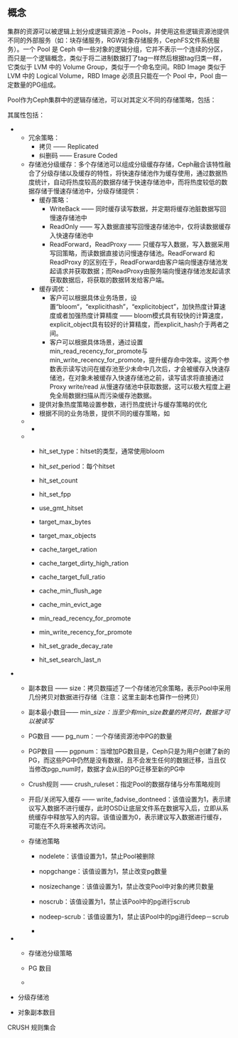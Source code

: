## 概念

集群的资源可以被逻辑上划分成逻辑资源池 – Pools，并使用这些逻辑资源池提供不同的外部服务（如：块存储服务，RGW对象存储服务，CephFS文件系统服务）。一个 Pool 是 Ceph 中一些对象的逻辑分组，它并不表示一个连续的分区，而只是一个逻辑概念，类似于将二进制数据打了tag一样然后根据tag归类一样，它类似于 LVM 中的 Volume Group，类似于一个命名空间。RBD Image 类似于 LVM 中的 Logical Volume，RBD Image 必须且只能在一个 Pool 中，Pool 由一定数量的PG组成。

Pool作为Ceph集群中的逻辑存储池，可以对其定义不同的存储策略，包括：

其属性包括：

* * 冗余策略：
    * 拷贝 —— Replicated
    * 纠删码 —— Erasure Coded
  * 存储池分级缓存：多个存储池可以组成分级缓存存储，Ceph融合该特性融合了分级存储以及缓存的特性，将快速存储池作为缓存使用，通过数据热度统计，自动将热度较高的数据存储于快速存储池中，而将热度较低的数据存储于慢速存储池中，分级存储提供：
    * 缓存策略：
      * WriteBack —— 同时缓存读写数据，并定期将缓存池脏数据写回慢速存储池中
      * ReadOnly —— 写入数据直接写回慢速存储池中，仅将读数据缓存入快速存储池中
      * ReadForward，ReadProxy —— 只缓存写入数据，写入数据采用写回策略，而读数据直接访问慢速存储池。ReadForward 和 ReadProxy 的区别在于，ReadForward由客户端向慢速存储池发起请求并获取数据；而ReadProxy由服务端向慢速存储池发起请求获取数据后，将获取的数据转发给客户端。
    * 缓存调优：
      * 客户可以根据具体业务场景，设置“bloom“，“explicithash”，“explicitobject”，加快热度计算速度或者加强热度计算精度 —— bloom模式具有较快的计算速度，explicit\_object具有较好的计算精度，而explicit\_hash介于两者之间。
      * 客户可以根据具体场景，通过设置min\_read\_recency\_for\_promote与min\_write\_recency\_for\_promote，提升缓存命中效率。这两个参数表示读写访问在缓存池至少未命中几次后，才会被缓存入快速存储池，在对象未被缓存入快速存储池之前，读写请求将直接通过Proxy write/read 从慢速存储池中获取数据，这可以极大程度上避免全局数据扫描从而污染缓存池数据。
    * 提供对象热度策略设置参数，进行热度统计与缓存策略的优化
    * 根据不同的业务场景，提供不同的缓存策略，如
  * * 
  * * hit\_set\_type：hitset的类型，通常使用bloom
    * hit\__set_\_period：每个hitset



    * hit\_set\_count
    * hit\_set\_fpp
    * use\_gmt\_hitset
    * target\_max\_bytes
    * target\_max\_objects
    * cache\_target\_ration
    * cache\_target\_dirty\_high\_ration
    * cache\_target\_full\_ratio
    * cache\_min\_flush\_age
    * cache\_min\_evict\_age
    * min\_read\_recency\_for\_promote
    * min\_write\_recency\_for\_promote
    * hit\_set\_grade\_decay\_rate
    * hit\_set\_search\_last\_n
* * 副本数目 —— size：拷贝数描述了一个存储池冗余策略，表示Pool中采用几份拷贝对数据进行存储（注意：这里主副本也算作一份拷贝）
  * 副本最小数目—— min\__size：当至少有min\_size数量的拷贝时，数据才可以被读写_

  * PG数目 —— pg\_num：一个存储资源池中PG的数量

  * PGP数目 —— pgpnum：当增加PG数目是，Ceph只是为用户创建了新的PG，而这些PG中仍然是没有数据，且不会发生任何的数据迁移，当且仅当修改pgp\_num时，数据才会从旧的PG迁移至新的PG中

  * Crush规则 —— crush\_ruleset：指定Pool的数据存储与分布策略规则

  * 开启/关闭写入缓存 —— write\_fadvise\_dontneed：该值设置为1，表示建议写入数据不进行缓存，此时OSD让底层文件系在数据写入后，立即从系统缓存中释放写入的内容。该值设置为0，表示建议写入数据进行缓存，可能在不久将来被再次访问。

  * 存储池策略

    * nodelete：该值设置为1，禁止Pool被删除

    * nopgchange：该值设置为1，禁止改变pg数量

    * nosizechange：该值设置为1，禁止改变Pool中对象的拷贝数量

    * noscrub：该值设置为1，禁止该Pool中的pg进行scrub

    * nodeep-scrub：该值设置为1，禁止该Pool中的pg进行deep－scrub

    * 
* * 存储池分级策略

  * PG 数目

  * 
* 分级存储池

* 对象副本数目

CRUSH 规则集合


